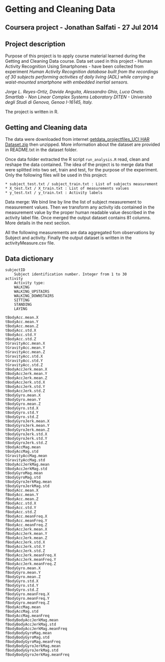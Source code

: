Getting and Cleaning Data
=========================
Coursera project - Jonathan Salfati - 27 Jul 2014
-------------------------------------------------


Project description
-------------------
Purpose of this project is to apply course material learned during the Getting and Cleaning Data course.
Data set used in this project - Human Activity Recognition Using Smartphones - have been collected from experiment *Human Activity Recognition database built from the recordings of 30 subjects performing activities of daily living (ADL) while carrying a waist-mounted smartphone with embedded inertial sensors.*

*Jorge L. Reyes-Ortiz, Davide Anguita, Alessandro Ghio, Luca Oneto.
Smartlab - Non Linear Complex Systems Laboratory
DITEN - Università degli Studi di Genova, Genoa I-16145, Italy.*

The project is written in R.

Getting and Cleaning data
-------------------------
The data were downloaded from internet [getdata_projectfiles_UCI HAR Dataset.zip](https://d396qusza40orc.cloudfront.net/getdata%2Fprojectfiles%2FUCI%20HAR%20Dataset.zip) then unzipped.
More information about the dataset are provided in README.txt in the dataset folder. 

Once data folder extracted the R script `run_analysis.R` read, clean and reshape the data contained. 
The idea of the project is to merge data that were splitted into two set, train and test, for the purpose of the experiment.
Only the following files will be used in this project:
	
	* subject_test.txt / subject_train.txt : List of subjects measurement
	* X_test.txt / X_train.txt : List of measurements values
	* y_test.txt / y_train.txt : Activity labels
	
Data merge: 
We bind line by line the list of subject measurement to measurement values. Then we transform any activity ids contained in the measurement value by the proper human readable value described in the activity label file.
Once merged the output dataset contains 81 columns. More details in the next section.

All the following measurements are data aggregated fom observations by Subject and activity. 
Finally the output dataset is written in the activityMeasure.csv file.


Data dictionary
---------------

	subjectID 
		Subject identification number. Integer from 1 to 30 
	activity
		Activity type:
		WALKING
		WALKING_UPSTAIRS
		WALKING_DOWNSTAIRS
		SITTING
		STANDING
		LAYING

	tBodyAcc.mean.X
	tBodyAcc.mean.Y
	tBodyAcc.mean.Z
	tBodyAcc.std.X
	tBodyAcc.std.Y
	tBodyAcc.std.Z
	tGravityAcc.mean.X
	tGravityAcc.mean.Y
	tGravityAcc.mean.Z
	tGravityAcc.std.X
	tGravityAcc.std.Y
	tGravityAcc.std.Z
	tBodyAccJerk.mean.X
	tBodyAccJerk.mean.Y
	tBodyAccJerk.mean.Z
	tBodyAccJerk.std.X
	tBodyAccJerk.std.Y
	tBodyAccJerk.std.Z
	tBodyGyro.mean.X
	tBodyGyro.mean.Y
	tBodyGyro.mean.Z
	tBodyGyro.std.X
	tBodyGyro.std.Y
	tBodyGyro.std.Z
	tBodyGyroJerk.mean.X
	tBodyGyroJerk.mean.Y
	tBodyGyroJerk.mean.Z
	tBodyGyroJerk.std.X
	tBodyGyroJerk.std.Y
	tBodyGyroJerk.std.Z
	tBodyAccMag.mean
	tBodyAccMag.std
	tGravityAccMag.mean
	tGravityAccMag.std
	tBodyAccJerkMag.mean
	tBodyAccJerkMag.std
	tBodyGyroMag.mean
	tBodyGyroMag.std
	tBodyGyroJerkMag.mean
	tBodyGyroJerkMag.std
	fBodyAcc.mean.X
	fBodyAcc.mean.Y
	fBodyAcc.mean.Z
	fBodyAcc.std.X
	fBodyAcc.std.Y
	fBodyAcc.std.Z
	fBodyAcc.meanFreq.X
	fBodyAcc.meanFreq.Y
	fBodyAcc.meanFreq.Z
	fBodyAccJerk.mean.X
	fBodyAccJerk.mean.Y
	fBodyAccJerk.mean.Z
	fBodyAccJerk.std.X
	fBodyAccJerk.std.Y
	fBodyAccJerk.std.Z
	fBodyAccJerk.meanFreq.X
	fBodyAccJerk.meanFreq.Y
	fBodyAccJerk.meanFreq.Z
	fBodyGyro.mean.X
	fBodyGyro.mean.Y
	fBodyGyro.mean.Z
	fBodyGyro.std.X
	fBodyGyro.std.Y
	fBodyGyro.std.Z
	fBodyGyro.meanFreq.X
	fBodyGyro.meanFreq.Y
	fBodyGyro.meanFreq.Z
	fBodyAccMag.mean
	fBodyAccMag.std
	fBodyAccMag.meanFreq
	fBodyBodyAccJerkMag.mean
	fBodyBodyAccJerkMag.std
	fBodyBodyAccJerkMag.meanFreq
	fBodyBodyGyroMag.mean
	fBodyBodyGyroMag.std
	fBodyBodyGyroMag.meanFreq
	fBodyBodyGyroJerkMag.mean
	fBodyBodyGyroJerkMag.std
	fBodyBodyGyroJerkMag.meanFreq
